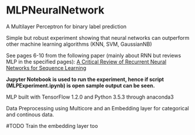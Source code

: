 # MLPNeuralNetwork
A Multilayer Perceptron for binary label prediction

Simple but robust experiment showing that neural networks can outperform
other machine learning algorithms (KNN, SVM, GaussianNB)

See pages 6-10 from the following paper (mainly about RNN but reviews MLP in the specified pages): [A Critical Review of Recurrent Neural Networks for Sequence Learning](https://arxiv.org/pdf/1506.00019.pdf)

**Jupyter Notebook is used to run the experiment, hence if script (MLPExperiment.ipynb) is open
sample output can be seen.**

MLP built with TensorFlow 1.2.0 and Python 3.5.3 through anaconda3

Data Preprocessing using Multicore and an Embedding layer for categorical
and continous data.

#TODO
Train the embedding layer too
